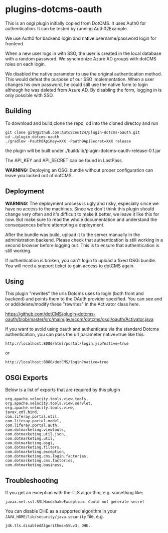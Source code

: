 plugins-dotcms-oauth
====================

This is an osgi plugin initially copied from DotCMS. It uses Auth0 for authentication. It can be tested by 
running Auth02Example.

We use Auth0 for backend login and native username/password login for frontend.

When a new user logs in with SSO, the user is created in the local database with a random password. We synchronize 
Azure AD groups with dotCMS roles on each login.

We disabled the native parameter to use the original authentication method. This would defeat the purpose of
our SSO implementation. When a user changes his own password, he could still use the native form to login although
he was deleted from Azure AD. By disabling the form, logging in is only possible with SSO.

## Building
To download and build,clone the repo, cd into the cloned directoy and run
```
git clone git@github.com:AutoScout24/plugin-dotcms-oauth.git
cd ./plugin-dotcms-oauth
./gradlew -Pauth0ApiKey=XXX -Pauth0ApiSecret=XXX release
```
the plugin will be built under ./build/lib/plugin-dotcms-oauth-release-0.1.jar

The API_KEY and API_SECRET can be found in LastPass. 

**WARNING:** Deploying an OSGi bundle without proper configuration can leave you locked out of dotCMS. 

## Deployment
**WARNING:** The deployment process is ugly and risky, especially since we have no access to the machines. Since we don't think this
plugin should change very often and it's difficult to make it better, we leave it like this for now. But make sure to read the whole
documentation and understand the consequences before attempting a deployment.

After the bundle was build, upload it to the server manually in the administration backend. Please check that authentication is still working
in a second browser before logging out. This is to ensure that authentication is still working. 

If authentication is broken, you can't login to upload a fixed OSGi bundle. You will need a support ticket to gain access to dotCMS again.

## Using

This plugin "rewrites" the urls Dotcms uses to login (both front and backend) and points them to the OAuth provider specified.  You can see and or add/delete/modify these "rewrites" in the Activator class here.  

https://github.com/dotCMS/plugin-dotcms-oauth/blob/master/src/main/java/com/dotcms/osgi/oauth/Activator.java

If you want to avoid using oauth and authenticate via the standard Dotcms authentication, you can pass the url parameter native=true like this:

````
http://localhost:8080/html/portal/login.jsp?native=true 
````
or 
````
http://localhost:8080/dotCMS/login?native=true 
````


## OSGi Exports
Below is a list of exports that are required by this plugin
```
org.apache.velocity.tools.view.tools,
org.apache.velocity.tools.view.servlet,
org.apache.velocity.tools.view,
javax.xml.bind,
com.liferay.portal.util,
com.liferay.portal.model,
com.liferay.portal.auth,
com.dotmarketing.viewtools,
com.dotmarketing.util.json,
com.dotmarketing.util,
com.dotmarketing.osgi,
com.dotmarketing.filters,
com.dotmarketing.exception,
com.dotmarketing.cms.login.factories,
com.dotmarketing.cms.factories,
com.dotmarketing.business,
```

## Troubleshooting
If you get an exception with the TLS algorithm, e.g. something like:

`javax.net.ssl.SSLHandshakeException: Could not generate secret`

You can disable DHE as a supported algorithm in your `JAVA_HOME/lib/security/java.security` file, e.g.
```
jdk.tls.disabledAlgorithms=SSLv3, DHE.
```
